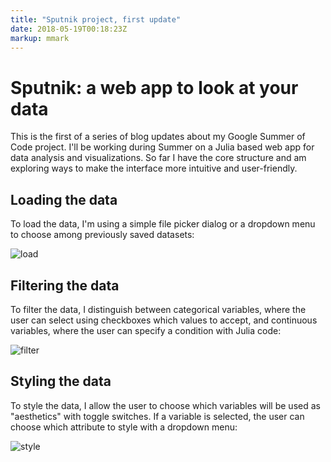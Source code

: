 ```yaml
---
title: "Sputnik project, first update"
date: 2018-05-19T00:18:23Z
markup: mmark
---
```


# Sputnik: a web app to look at your data

This is the first of a series of blog updates about my Google Summer of Code project. I'll be working during Summer on a Julia based web app for data analysis and visualizations. So far I have the core structure and am exploring ways to make the interface more intuitive and user-friendly.

## Loading the data

To load the data, I'm using a simple file picker dialog or a dropdown menu to choose among previously saved datasets:

![load](../../images/load.png)

## Filtering the data

To filter the data, I distinguish between categorical variables, where the user can select using checkboxes which values to accept, and continuous variables, where the user can specify a condition with Julia code:

![filter](../../images/filter.png)

## Styling the data

To style the data, I allow the user to choose which variables will be used as "aesthetics" with toggle switches. If a variable is selected, the user can choose which attribute to style with a dropdown menu:

![style](../../images/style.png)
